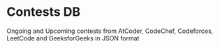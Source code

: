 # Contests DB

Ongoing and Upcoming contests from AtCoder, CodeChef, Codeforces, LeetCode and GeeksforGeeks in JSON format
